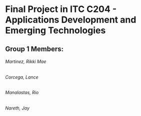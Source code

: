 # Final Project in ITC C204 - Applications Development and Emerging Technologies
## Group 1 Members:
###### Martinez, Rikki Mae
###### Corcega, Lance
###### Manalastas, Rio
###### Nareth, Jay
